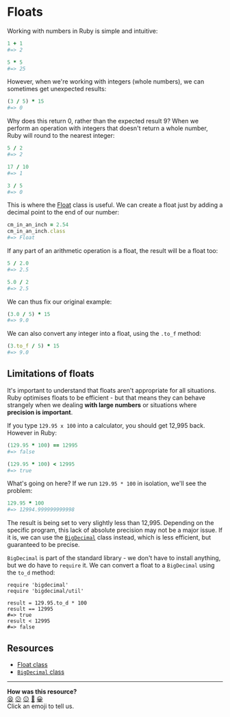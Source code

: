 # Floats

Working with numbers in Ruby is simple and intuitive:

```ruby
1 + 1
#=> 2

5 * 5
#=> 25
```

However, when we're working with integers (whole numbers), we can sometimes get unexpected results:

```ruby
(3 / 5) * 15
#=> 0
```

Why does this return 0, rather than the expected result 9? When we perform an operation with integers that doesn't return a whole number, Ruby will round to the nearest integer:

```ruby
5 / 2
#=> 2

17 / 10
#=> 1

3 / 5
#=> 0
```

This is where the [Float](http://www.ruby-doc.org/core-2.1.2/Float.html) class is useful. We can create a float just by adding a decimal point to the end of our number:

```ruby
cm_in_an_inch = 2.54
cm_in_an_inch.class
#=> Float
```

If any part of an arithmetic operation is a float, the result will be a float too:

```ruby
5 / 2.0
#=> 2.5

5.0 / 2
#=> 2.5
```

We can thus fix our original example:

```ruby
(3.0 / 5) * 15
#=> 9.0
```

We can also convert any integer into a float, using the `.to_f` method:

```ruby
(3.to_f / 5) * 15
#=> 9.0
```

## Limitations of floats

It's important to understand that floats aren't appropriate for all situations. Ruby optimises floats to be efficient - but that means they can behave strangely when we dealing **with large numbers** or situations where **precision is important**.

If you type `129.95 x 100` into a calculator, you should get 12,995 back. However in Ruby:

```ruby
(129.95 * 100) == 12995
#=> false

(129.95 * 100) < 12995
#=> true
```

What's going on here? If we run `129.95 * 100` in isolation, we'll see the problem:

```ruby
129.95 * 100
#=> 12994.999999999998
```

The result is being set to very slightly less than 12,995. Depending on the specific program, this lack of absolute precision may not be a major issue. If it is, we can use the [`BigDecimal`](http://ruby-doc.org/stdlib-2.1.2/libdoc/bigdecimal/rdoc/BigDecimal.html) class instead, which is less efficient, but guaranteed to be precise.

`BigDecimal` is part of the standard library - we don't have to install anything, but we do have to `require` it. We can convert a float to a `BigDecimal` using the `to_d` method:

```
require 'bigdecimal'
require 'bigdecimal/util'

result = 129.95.to_d * 100
result == 12995
#=> true
result < 12995
#=> false
```

## Resources

- [Float class](http://www.ruby-doc.org/core-2.1.2/Float.html)
- [`BigDecimal` class](http://ruby-doc.org/stdlib-2.1.2/libdoc/bigdecimal/rdoc/BigDecimal.html)

<!-- BEGIN GENERATED SECTION DO NOT EDIT -->

---

**How was this resource?**  
[😫](https://airtable.com/shrUJ3t7KLMqVRFKR?prefill_Repository=makersacademy/course&prefill_File=pills/floats.md&prefill_Sentiment=😫) [😕](https://airtable.com/shrUJ3t7KLMqVRFKR?prefill_Repository=makersacademy/course&prefill_File=pills/floats.md&prefill_Sentiment=😕) [😐](https://airtable.com/shrUJ3t7KLMqVRFKR?prefill_Repository=makersacademy/course&prefill_File=pills/floats.md&prefill_Sentiment=😐) [🙂](https://airtable.com/shrUJ3t7KLMqVRFKR?prefill_Repository=makersacademy/course&prefill_File=pills/floats.md&prefill_Sentiment=🙂) [😀](https://airtable.com/shrUJ3t7KLMqVRFKR?prefill_Repository=makersacademy/course&prefill_File=pills/floats.md&prefill_Sentiment=😀)  
Click an emoji to tell us.

<!-- END GENERATED SECTION DO NOT EDIT -->
